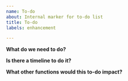 ```yaml
---
name: To-do
about: Internal marker for to-do list
title: To-do
labels: enhancement

---
```


**What do we need to do?**

**Is there a timeline to do it?**

**What other functions would this to-do impact?**

